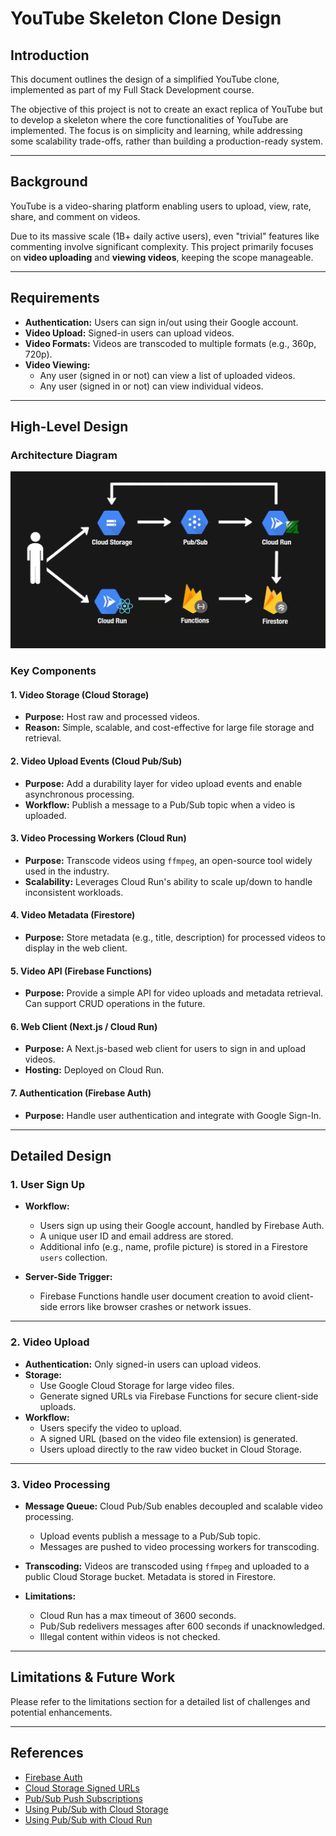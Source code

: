 # YouTube Skeleton Clone Design

## Introduction
This document outlines the design of a simplified YouTube clone, implemented as part of my Full Stack Development course.

The objective of this project is not to create an exact replica of YouTube but to develop a skeleton where the core functionalities of YouTube are implemented. The focus is on simplicity and learning, while addressing some scalability trade-offs, rather than building a production-ready system.

---

## Background
YouTube is a video-sharing platform enabling users to upload, view, rate, share, and comment on videos.  

Due to its massive scale (1B+ daily active users), even "trivial" features like commenting involve significant complexity. This project primarily focuses on **video uploading** and **viewing videos**, keeping the scope manageable.

---

## Requirements
- **Authentication:** Users can sign in/out using their Google account.
- **Video Upload:** Signed-in users can upload videos.
- **Video Formats:** Videos are transcoded to multiple formats (e.g., 360p, 720p).
- **Video Viewing:** 
  - Any user (signed in or not) can view a list of uploaded videos.  
  - Any user (signed in or not) can view individual videos.

---

## High-Level Design
### Architecture Diagram
![alt text](image.png)

### Key Components
#### 1. **Video Storage (Cloud Storage)**
- **Purpose:** Host raw and processed videos.
- **Reason:** Simple, scalable, and cost-effective for large file storage and retrieval.

#### 2. **Video Upload Events (Cloud Pub/Sub)**
- **Purpose:** Add a durability layer for video upload events and enable asynchronous processing.
- **Workflow:** Publish a message to a Pub/Sub topic when a video is uploaded.

#### 3. **Video Processing Workers (Cloud Run)**
- **Purpose:** Transcode videos using `ffmpeg`, an open-source tool widely used in the industry.
- **Scalability:** Leverages Cloud Run's ability to scale up/down to handle inconsistent workloads.

#### 4. **Video Metadata (Firestore)**
- **Purpose:** Store metadata (e.g., title, description) for processed videos to display in the web client.

#### 5. **Video API (Firebase Functions)**
- **Purpose:** Provide a simple API for video uploads and metadata retrieval. Can support CRUD operations in the future.

#### 6. **Web Client (Next.js / Cloud Run)**
- **Purpose:** A Next.js-based web client for users to sign in and upload videos.  
- **Hosting:** Deployed on Cloud Run.

#### 7. **Authentication (Firebase Auth)**
- **Purpose:** Handle user authentication and integrate with Google Sign-In.

---

## Detailed Design

### 1. **User Sign Up**
- **Workflow:**
  - Users sign up using their Google account, handled by Firebase Auth.
  - A unique user ID and email address are stored.
  - Additional info (e.g., name, profile picture) is stored in a Firestore `users` collection.

- **Server-Side Trigger:**
  - Firebase Functions handle user document creation to avoid client-side errors like browser crashes or network issues.

---

### 2. **Video Upload**
- **Authentication:** Only signed-in users can upload videos.
- **Storage:**  
  - Use Google Cloud Storage for large video files.
  - Generate signed URLs via Firebase Functions for secure client-side uploads.
- **Workflow:**  
  - Users specify the video to upload.
  - A signed URL (based on the video file extension) is generated.
  - Users upload directly to the raw video bucket in Cloud Storage.

---

### 3. **Video Processing**
- **Message Queue:** Cloud Pub/Sub enables decoupled and scalable video processing.  
  - Upload events publish a message to a Pub/Sub topic.  
  - Messages are pushed to video processing workers for transcoding.
  
- **Transcoding:** Videos are transcoded using `ffmpeg` and uploaded to a public Cloud Storage bucket. Metadata is stored in Firestore.

- **Limitations:**
  - Cloud Run has a max timeout of 3600 seconds.
  - Pub/Sub redelivers messages after 600 seconds if unacknowledged.
  - Illegal content within videos is not checked.

---

## Limitations & Future Work
Please refer to the limitations section for a detailed list of challenges and potential enhancements.

---

## References
- [Firebase Auth](https://firebase.google.com/docs/auth)  
- [Cloud Storage Signed URLs](https://cloud.google.com/storage/docs/access-control/signed-urls)  
- [Pub/Sub Push Subscriptions](https://cloud.google.com/pubsub/docs/push)  
- [Using Pub/Sub with Cloud Storage](https://cloud.google.com/storage/docs/pubsub-notifications)  
- [Using Pub/Sub with Cloud Run](https://cloud.google.com/run/docs/tutorials/pubsub)
